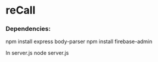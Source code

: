 # reCall

### Dependencies:
npm install express body-parser
npm install firebase-admin

In server.js
node server.js